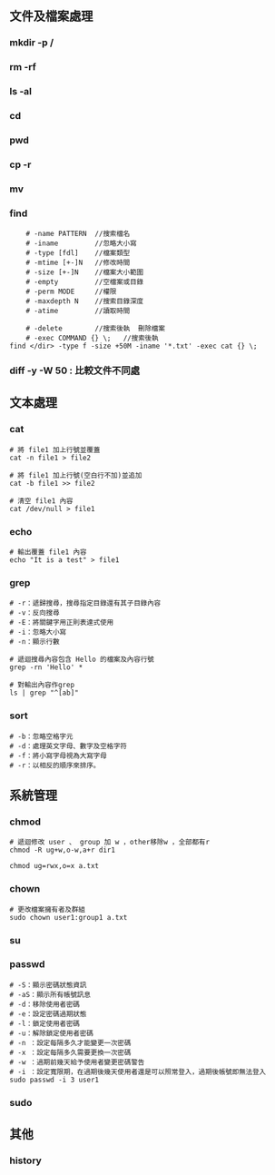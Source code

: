 
## 文件及檔案處理
### mkdir -p <dir1>/<dir2>
### rm -rf <dir>
### ls -al
### cd
### pwd
### cp -r <dir1> <dir2>
### mv
### find
```
    # -name PATTERN  //搜索檔名
    # -iname         //忽略大小寫
    # -type [fdl]    //檔案類型
    # -mtime [+-]N   //修改時間
    # -size [+-]N    //檔案大小範圍
    # -empty         //空檔案或目錄
    # -perm MODE     //權限
    # -maxdepth N    //搜索目錄深度
    # -atime         //讀取時間

    # -delete        //搜索後執  刪除檔案
    # -exec COMMAND {} \;   //搜索後執
find </dir> -type f -size +50M -iname '*.txt' -exec cat {} \;
```
### diff <file1> <file2>  -y -W 50 : 比較文件不同處

## 文本處理
### cat
```
# 將 file1 加上行號並覆蓋
cat -n file1 > file2

# 將 file1 加上行號(空白行不加)並追加 
cat -b file1 >> file2

# 清空 file1 內容
cat /dev/null > file1
```

### echo
```
# 輸出覆蓋 file1 內容
echo "It is a test" > file1
```

### grep
```
# -r：遞歸搜尋，搜尋指定目錄還有其子目錄內容
# -v：反向搜尋
# -E：將關鍵字用正則表達式使用
# -i：忽略大小寫
# -n：顯示行數

# 遞迴搜尋內容包含 Hello 的檔案及內容行號
grep -rn 'Hello' *

# 對輸出內容作grep
ls | grep "^[ab]"
```
### sort <file>
```
# -b：忽略空格字元
# -d：處理英文字母、數字及空格字符
# -f：將小寫字母視為大寫字母
# -r：以相反的順序來排序。
```
## 系統管理

### chmod
```
# 遞迴修改 user 、 group 加 w ，other移除w ，全部都有r
chmod -R ug+w,o-w,a+r dir1

chmod ug=rwx,o=x a.txt
```
### chown
```
# 更改檔案擁有者及群組
sudo chown user1:group1 a.txt

```
### su

### passwd
```
# -S：顯示密碼狀態資訊
# -aS：顯示所有帳號訊息
# -d：移除使用者密碼
# -e：設定密碼過期狀態
# -l：鎖定使用者密碼
# -u：解除鎖定使用者密碼
# -n ：設定每隔多久才能變更一次密碼
# -x ：設定每隔多久需要更換一次密碼
# -w ：過期前幾天給予使用者變更密碼警告
# -i ：設定寬限期，在過期後幾天使用者還是可以照常登入，過期後帳號即無法登入
sudo passwd -i 3 user1
```

### sudo




## 其他
### history

